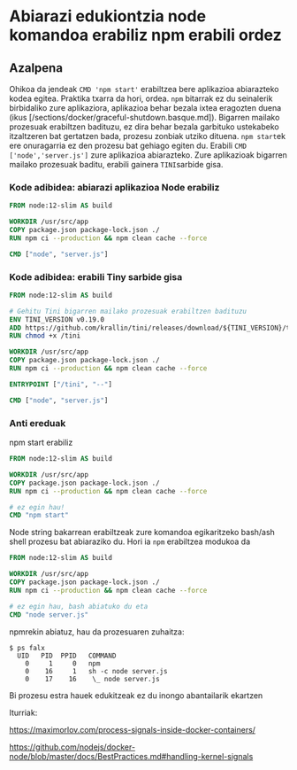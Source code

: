 # Abiarazi edukiontzia node komandoa erabiliz npm erabili ordez

## Azalpena

Ohikoa da jendeak `CMD 'npm start'` erabiltzea bere aplikazioa abiarazteko kodea egitea. Praktika txarra da hori, ordea. `npm` bitarrak ez du seinalerik birbidaliko zure aplikaziora, aplikazioa behar bezala ixtea eragozten duena (ikus [/sections/docker/graceful-shutdown.basque.md]). Bigarren mailako prozesuak  erabiltzen badituzu, ez dira behar bezala garbituko ustekabeko itzaltzeren bat gertatzen bada, prozesu zonbiak utziko dituena. `npm start`ek ere onuragarria ez den prozesu bat gehiago egiten du. Erabili `CMD ['node','server.js']` zure aplikazioa abiarazteko. Zure aplikazioak bigarren mailako prozesuak baditu, erabili gainera `TINI`sarbide gisa.

### Kode adibidea: abiarazi aplikazioa Node erabiliz

```dockerfile
FROM node:12-slim AS build

WORKDIR /usr/src/app
COPY package.json package-lock.json ./
RUN npm ci --production && npm clean cache --force

CMD ["node", "server.js"]
```

### Kode adibidea: erabili Tiny sarbide gisa

```dockerfile
FROM node:12-slim AS build

# Gehitu Tini bigarren mailako prozesuak erabiltzen badituzu
ENV TINI_VERSION v0.19.0
ADD https://github.com/krallin/tini/releases/download/${TINI_VERSION}/tini /tini
RUN chmod +x /tini

WORKDIR /usr/src/app
COPY package.json package-lock.json ./
RUN npm ci --production && npm clean cache --force

ENTRYPOINT ["/tini", "--"]

CMD ["node", "server.js"]
```

### Anti ereduak

npm start erabiliz

```dockerfile
FROM node:12-slim AS build

WORKDIR /usr/src/app
COPY package.json package-lock.json ./
RUN npm ci --production && npm clean cache --force

# ez egin hau!
CMD "npm start"
```
Node string bakarrean erabiltzeak zure komandoa egikaritzeko bash/ash shell prozesu bat abiaraziko du. Hori ia `npm` erabiltzea modukoa da

```dockerfile
FROM node:12-slim AS build

WORKDIR /usr/src/app
COPY package.json package-lock.json ./
RUN npm ci --production && npm clean cache --force

# ez egin hau, bash abiatuko du eta
CMD "node server.js"
```

npmrekin abiatuz, hau da prozesuaren zuhaitza:

```console
$ ps falx
  UID   PID  PPID   COMMAND
    0     1     0   npm
    0    16     1   sh -c node server.js
    0    17    16    \_ node server.js
```

Bi prozesu estra hauek edukitzeak ez du inongo abantailarik ekartzen

Iturriak:

https://maximorlov.com/process-signals-inside-docker-containers/

https://github.com/nodejs/docker-node/blob/master/docs/BestPractices.md#handling-kernel-signals
